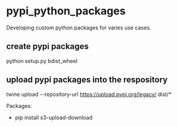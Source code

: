 # pypi_python_packages
Developing custom python packages for varies use cases.

## create pypi packages

 python setup.py bdist_wheel

 ## upload pypi packages into the respository 

twine upload --repository-url https://upload.pypi.org/legacy/ dist/*

Packages:
* pip install s3-upload-download